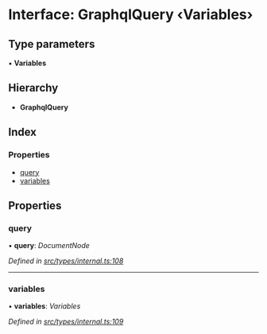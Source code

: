 # Interface: GraphqlQuery ‹**Variables**›

## Type parameters

▪ **Variables**

## Hierarchy

* **GraphqlQuery**

## Index

### Properties

* [query](types.graphqlquery.md#query)
* [variables](types.graphqlquery.md#variables)

## Properties

###  query

• **query**: *DocumentNode*

*Defined in [src/types/internal.ts:108](https://github.com/PolymathNetwork/polymesh-sdk/blob/73feada/src/types/internal.ts#L108)*

___

###  variables

• **variables**: *Variables*

*Defined in [src/types/internal.ts:109](https://github.com/PolymathNetwork/polymesh-sdk/blob/73feada/src/types/internal.ts#L109)*
